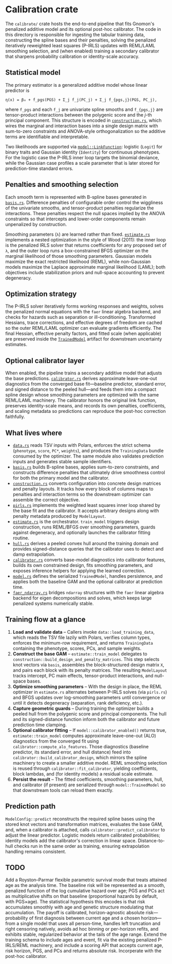 # Calibration crate

The `calibrate/` crate hosts the end-to-end pipeline that fits Gnomon's
penalized additive model and its optional post-hoc calibrator. The code in this
directory is responsible for ingesting the tabular training data, constructing
the spline bases and their penalties, solving the penalized iteratively
reweighted least squares (P-IRLS) updates with REML/LAML smoothing selection,
and (when enabled) training a secondary calibrator that sharpens probability
calibration or identity-scale accuracy.

## Statistical model

The primary estimator is a generalized additive model whose linear predictor is

```
η(x) = β₀ + f_pgs(PGS) + Σ_j f_j(PC_j) + Σ_j f_{pgs,j}(PGS, PC_j),
```

where `f_pgs` and each `f_j` are univariate spline smooths and `f_{pgs,j}` are
tensor-product interactions between the polygenic score and the _j_-th principal
component. This structure is encoded in [`construction.rs`](construction.rs),
which wires the marginal and interaction bases into a single design matrix with
sum-to-zero constraints and ANOVA-style orthogonalization so the additive terms
are identifiable and interpretable.

Two likelihoods are supported via [`model::LinkFunction`](model.rs): logistic
(`Logit`) for binary traits and Gaussian identity (`Identity`) for continuous
phenotypes. For the logistic case the P-IRLS inner loop targets the binomial
deviance, while the Gaussian case profiles a scale parameter that is later
stored for prediction-time standard errors.

## Penalties and smoothing selection

Each smooth term is represented with B-spline bases generated in
[`basis.rs`](basis.rs). Difference penalties of configurable order control the
wiggliness of the univariate smooths, and tensor-product penalties regularize
the interactions. These penalties respect the null spaces implied by the ANOVA
constraints so that intercepts and lower-order components remain unpenalized by
construction.

Smoothing parameters (`λ`) are learned rather than fixed. [`estimate.rs`](estimate.rs)
implements a nested optimization in the style of Wood (2011): the inner loop is
the penalized IRLS solver that returns coefficients for any proposed set of
`λ`, and the outer loop runs a box-constrained BFGS optimizer on the marginal
likelihood of those smoothing parameters. Gaussian models maximize the exact
restricted likelihood (REML), while non-Gaussian models maximize the Laplace
approximate marginal likelihood (LAML); both objectives include stabilization
priors and null-space accounting to prevent degeneracy.

## Optimization strategy

The P-IRLS solver iteratively forms working responses and weights, solves the
penalized normal equations with the `faer` linear algebra backend, and checks
for hazards such as separation or ill-conditioning. Transformed Hessians, trace
corrections, and effective degrees of freedom are cached so the outer REML/LAML
optimizer can evaluate gradients efficiently. The final Hessian, effective
penalty factors, and fitted scale (when applicable) are preserved inside the
[`TrainedModel`](model.rs) artifact for downstream uncertainty estimates.

## Optional calibrator layer

When enabled, the pipeline trains a secondary additive model that adjusts the
base predictions. [`calibrator.rs`](calibrator.rs) derives approximate
leave-one-out diagnostics from the converged base fit—baseline predictor,
standard error, and signed distance to the peeled hull—and feeds them into a
compact spline design whose smoothing parameters are optimized with the same
REML/LAML machinery. The calibrator honors the original link function, preserves
identity-scale means, and records its own penalties, coefficients, and scaling
metadata so predictions can reproduce the post-hoc correction faithfully.

## What lives where

- [`data.rs`](data.rs) reads TSV inputs with Polars, enforces the strict schema
  (`phenotype`, `score`, `PC*`, `weights`), and produces the `TrainingData`
  bundle consumed by the optimizer. The same module also validates prediction
  inputs and generates stable sample identifiers.
- [`basis.rs`](basis.rs) builds B-spline bases, applies sum-to-zero constraints,
  and constructs difference penalties that ultimately drive smoothness control
  for both the primary model and the calibrator.
- [`construction.rs`](construction.rs) converts configuration into concrete
  design matrices and penalty layouts. It tracks how every block of columns maps
  to penalties and interaction terms so the downstream optimizer can assemble
  the correct objective.
- [`pirls.rs`](pirls.rs) implements the weighted least squares inner loop shared
  by the base fit and the calibrator. It accepts arbitrary designs along with
  penalty metadata produced by `ModelLayout`.
- [`estimate.rs`](estimate.rs) is the orchestrator. `train_model` triggers design
  construction, runs REML/BFGS over smoothing parameters, guards against
  degeneracy, and optionally launches the calibrator fitting routine.
- [`hull.rs`](hull.rs) derives a peeled convex hull around the training domain
  and provides signed-distance queries that the calibrator uses to detect and
  damp extrapolation.
- [`calibrator.rs`](calibrator.rs) converts base-model diagnostics into
  calibrator features, builds its own constrained design, fits smoothing
  parameters, and exposes inference helpers for applying the learned correction.
- [`model.rs`](model.rs) defines the serialized `TrainedModel`, handles
  persistence, and applies both the baseline GAM and the optional calibrator at
  prediction time.
- [`faer_ndarray.rs`](faer_ndarray.rs) bridges `ndarray` structures with the
  `faer` linear algebra backend for eigen decompositions and solves, which keeps
  large penalized systems numerically stable.

## Training flow at a glance

1. **Load and validate data** – Callers invoke `data::load_training_data`, which
   reads the TSV file lazily with Polars, verifies column types, enforces the
   minimum-row requirement, and returns `TrainingData` containing the phenotype,
   scores, PCs, and sample weights.
2. **Construct the base GAM** – `estimate::train_model` delegates to
   `construction::build_design_and_penalty_matrices`. This step selects knot
   vectors via `basis`, assembles the block-structured design matrix `X`, and
   pairs each block with its penalty matrices. The resulting `ModelLayout`
   tracks intercept, PC main effects, tensor-product interactions, and
   null-space bases.
3. **Optimize smoothing parameters** – With the design in place, the REML
   optimizer in `estimate.rs` alternates between P-IRLS solves (via `pirls.rs`)
   and BFGS updates over log-smoothing parameters until convergence or until it
   detects degeneracy (separation, rank deficiency, etc.).
4. **Capture geometric guards** – During training the optimizer builds a peeled
   hull from the polygenic score and principal components. The hull and its
   signed-distance function inform both the calibrator and future prediction
   time clamping.
5. **Optional calibrator fitting** – If `model::calibrator_enabled()` returns
   true, `estimate::train_model` computes approximate leave-one-out (ALO)
   diagnostics from the converged fit using `calibrator::compute_alo_features`.
   Those diagnostics (baseline predictor, its standard error, and hull distance)
   feed into `calibrator::build_calibrator_design`, which mirrors the spline
   machinery to create a smaller additive model. REML smoothing selection is
   reused through `calibrator::fit_calibrator`, yielding coefficients, block
   lambdas, and (for identity models) a residual scale estimate.
6. **Persist the result** – The fitted coefficients, smoothing parameters, hull,
   and calibrator (if present) are serialized through `model::TrainedModel` so
   that downstream tools can reload them exactly.

## Prediction path

`ModelConfig::predict` reconstructs the required spline bases using the stored
knot vectors and transformation matrices, evaluates the base GAM, and, when a
calibrator is attached, calls `calibrator::predict_calibrator` to adjust the
linear predictor. Logistic models return calibrated probabilities; identity
models add the calibrator's correction in linear space. Distance-to-hull checks
run in the same order as training, ensuring extrapolation handling remains
consistent.

## TODO
Add a Royston–Parmar flexible parametric survival mode that treats attained age as the analysis time. The baseline risk will be represented as a smooth, penalized function of the log cumulative hazard over age; PGS and PCs act as multiplicative shifts on that baseline (proportional hazards by default, with PGS×age). The statistical hypothesis this encodes is that risk accumulates smoothly with age and genetic structure modulating that accumulation. The payoff is calibrated, horizon-agnostic absolute risk—probability of first diagnosis between current age and a chosen horizon—from a single model that uses all person-time, handles left truncation and right censoring natively, avoids ad hoc binning or per-horizon refits, and exhibits stable, regularized behavior at the tails of the age range. Extend the training schema to include ages and event, fit via the existing penalized P-IRLS/REML machinery, and include a scoring API that accepts current age, risk horizon, PGS, and PCs and returns absolute risk. Incorperate with the post-hoc calibrator.
